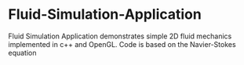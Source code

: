 # Fluid-Simulation-Application
Fluid Simulation Application demonstrates simple 2D fluid mechanics implemented in c++  and OpenGL. Code is based on the Navier-Stokes equation
